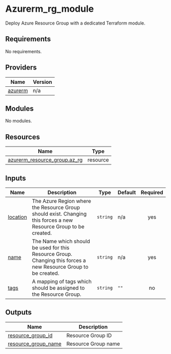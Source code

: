 # Azurerm_rg_module

Deploy Azure Resource Group with a dedicated Terraform module.

## Requirements

No requirements.

## Providers

| Name | Version |
|------|---------|
| <a name="provider_azurerm"></a> [azurerm](#provider\_azurerm) | n/a |

## Modules

No modules.

## Resources

| Name | Type |
|------|------|
| [azurerm_resource_group.az_rg](https://registry.terraform.io/providers/hashicorp/azurerm/latest/docs/resources/resource_group) | resource |

## Inputs

| Name | Description | Type | Default | Required |
|------|-------------|------|---------|:--------:|
| <a name="input_location"></a> [location](#input\_location) | The Azure Region where the Resource Group should exist. Changing this forces a new Resource Group to be created. | `string` | n/a | yes |
| <a name="input_name"></a> [name](#input\_name) | The Name which should be used for this Resource Group. Changing this forces a new Resource Group to be created. | `string` | n/a | yes |
| <a name="input_tags"></a> [tags](#input\_tags) | A mapping of tags which should be assigned to the Resource Group. | `string` | `""` | no |

## Outputs

| Name | Description |
|------|-------------|
| <a name="output_resource_group_id"></a> [resource\_group\_id](#output\_resource\_group\_id) | Resource Group ID |
| <a name="output_resource_group_name"></a> [resource\_group\_name](#output\_resource\_group\_name) | Resource Group name |
